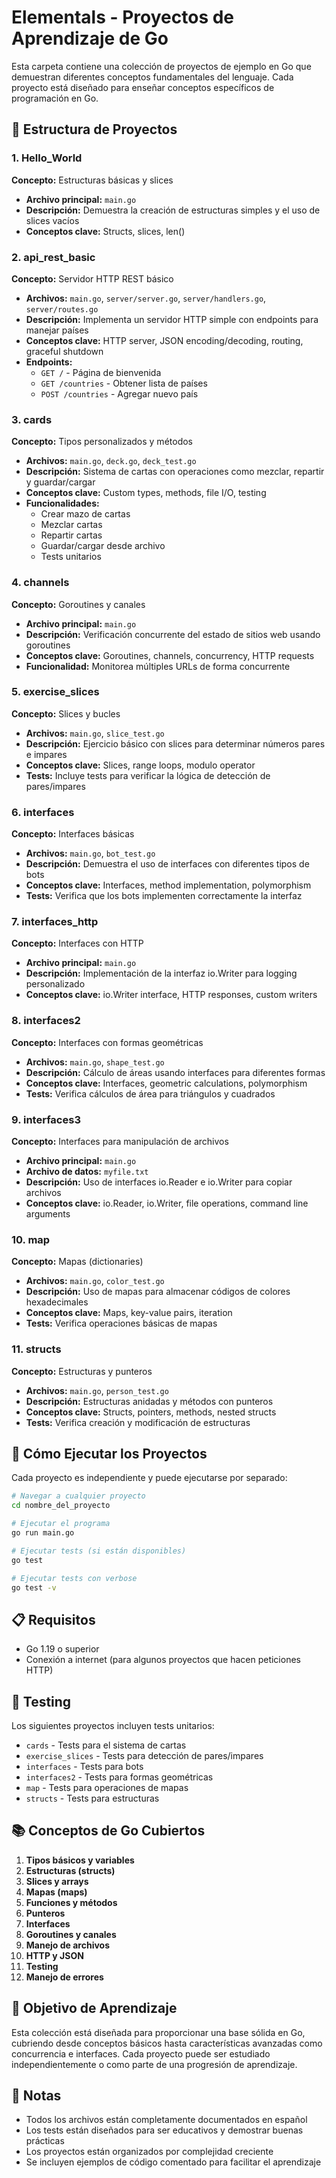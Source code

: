# Elementals - Proyectos de Aprendizaje de Go

Esta carpeta contiene una colección de proyectos de ejemplo en Go que demuestran diferentes conceptos fundamentales del lenguaje. Cada proyecto está diseñado para enseñar conceptos específicos de programación en Go.

## 📁 Estructura de Proyectos

### 1. Hello_World
**Concepto:** Estructuras básicas y slices
- **Archivo principal:** `main.go`
- **Descripción:** Demuestra la creación de estructuras simples y el uso de slices vacíos
- **Conceptos clave:** Structs, slices, len()

### 2. api_rest_basic
**Concepto:** Servidor HTTP REST básico
- **Archivos:** `main.go`, `server/server.go`, `server/handlers.go`, `server/routes.go`
- **Descripción:** Implementa un servidor HTTP simple con endpoints para manejar países
- **Conceptos clave:** HTTP server, JSON encoding/decoding, routing, graceful shutdown
- **Endpoints:**
  - `GET /` - Página de bienvenida
  - `GET /countries` - Obtener lista de países
  - `POST /countries` - Agregar nuevo país

### 3. cards
**Concepto:** Tipos personalizados y métodos
- **Archivos:** `main.go`, `deck.go`, `deck_test.go`
- **Descripción:** Sistema de cartas con operaciones como mezclar, repartir y guardar/cargar
- **Conceptos clave:** Custom types, methods, file I/O, testing
- **Funcionalidades:**
  - Crear mazo de cartas
  - Mezclar cartas
  - Repartir cartas
  - Guardar/cargar desde archivo
  - Tests unitarios

### 4. channels
**Concepto:** Goroutines y canales
- **Archivo principal:** `main.go`
- **Descripción:** Verificación concurrente del estado de sitios web usando goroutines
- **Conceptos clave:** Goroutines, channels, concurrency, HTTP requests
- **Funcionalidad:** Monitorea múltiples URLs de forma concurrente

### 5. exercise_slices
**Concepto:** Slices y bucles
- **Archivos:** `main.go`, `slice_test.go`
- **Descripción:** Ejercicio básico con slices para determinar números pares e impares
- **Conceptos clave:** Slices, range loops, modulo operator
- **Tests:** Incluye tests para verificar la lógica de detección de pares/impares

### 6. interfaces
**Concepto:** Interfaces básicas
- **Archivos:** `main.go`, `bot_test.go`
- **Descripción:** Demuestra el uso de interfaces con diferentes tipos de bots
- **Conceptos clave:** Interfaces, method implementation, polymorphism
- **Tests:** Verifica que los bots implementen correctamente la interfaz

### 7. interfaces_http
**Concepto:** Interfaces con HTTP
- **Archivo principal:** `main.go`
- **Descripción:** Implementación de la interfaz io.Writer para logging personalizado
- **Conceptos clave:** io.Writer interface, HTTP responses, custom writers

### 8. interfaces2
**Concepto:** Interfaces con formas geométricas
- **Archivos:** `main.go`, `shape_test.go`
- **Descripción:** Cálculo de áreas usando interfaces para diferentes formas
- **Conceptos clave:** Interfaces, geometric calculations, polymorphism
- **Tests:** Verifica cálculos de área para triángulos y cuadrados

### 9. interfaces3
**Concepto:** Interfaces para manipulación de archivos
- **Archivo principal:** `main.go`
- **Archivo de datos:** `myfile.txt`
- **Descripción:** Uso de interfaces io.Reader e io.Writer para copiar archivos
- **Conceptos clave:** io.Reader, io.Writer, file operations, command line arguments

### 10. map
**Concepto:** Mapas (dictionaries)
- **Archivos:** `main.go`, `color_test.go`
- **Descripción:** Uso de mapas para almacenar códigos de colores hexadecimales
- **Conceptos clave:** Maps, key-value pairs, iteration
- **Tests:** Verifica operaciones básicas de mapas

### 11. structs
**Concepto:** Estructuras y punteros
- **Archivos:** `main.go`, `person_test.go`
- **Descripción:** Estructuras anidadas y métodos con punteros
- **Conceptos clave:** Structs, pointers, methods, nested structs
- **Tests:** Verifica creación y modificación de estructuras

## 🚀 Cómo Ejecutar los Proyectos

Cada proyecto es independiente y puede ejecutarse por separado:

```bash
# Navegar a cualquier proyecto
cd nombre_del_proyecto

# Ejecutar el programa
go run main.go

# Ejecutar tests (si están disponibles)
go test

# Ejecutar tests con verbose
go test -v
```

## 📋 Requisitos

- Go 1.19 o superior
- Conexión a internet (para algunos proyectos que hacen peticiones HTTP)

## 🧪 Testing

Los siguientes proyectos incluyen tests unitarios:
- `cards` - Tests para el sistema de cartas
- `exercise_slices` - Tests para detección de pares/impares
- `interfaces` - Tests para bots
- `interfaces2` - Tests para formas geométricas
- `map` - Tests para operaciones de mapas
- `structs` - Tests para estructuras

## 📚 Conceptos de Go Cubiertos

1. **Tipos básicos y variables**
2. **Estructuras (structs)**
3. **Slices y arrays**
4. **Mapas (maps)**
5. **Funciones y métodos**
6. **Punteros**
7. **Interfaces**
8. **Goroutines y canales**
9. **Manejo de archivos**
10. **HTTP y JSON**
11. **Testing**
12. **Manejo de errores**

## 🎯 Objetivo de Aprendizaje

Esta colección está diseñada para proporcionar una base sólida en Go, cubriendo desde conceptos básicos hasta características avanzadas como concurrencia e interfaces. Cada proyecto puede ser estudiado independientemente o como parte de una progresión de aprendizaje.

## 📝 Notas

- Todos los archivos están completamente documentados en español
- Los tests están diseñados para ser educativos y demostrar buenas prácticas
- Los proyectos están organizados por complejidad creciente
- Se incluyen ejemplos de código comentado para facilitar el aprendizaje
